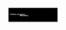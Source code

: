 <div id="header" align="center">
  <img src="https://github.com/NickDruta/NickDruta/blob/main/banner.png" width="100"/>
</div>


